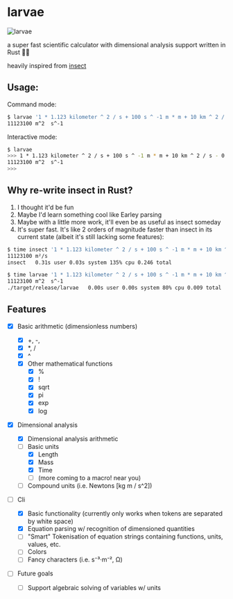 # larvae

![larvae](https://gitlab.com/uploads/-/system/project/avatar/32538279/larvae.jpg?width=64)

a super fast scientific calculator with dimensional analysis support written in Rust 🦀🐛

heavily inspired from [insect](https://github.com/sharkdp/insect)

## Usage:

Command mode:

```bash
$ larvae '1 * 1.123 kilometer ^ 2 / s + 100 s ^ -1 m * m + 10 km ^ 2 / s - 0 m ^ 2 / s -> m ^ 3 / m / s'
11123100 m^2  s^-1
```

Interactive mode:

```bash
$ larvae
>>> 1 * 1.123 kilometer ^ 2 / s + 100 s ^ -1 m * m + 10 km ^ 2 / s - 0 m ^ 2 / s -> m ^ 3 / m / s
11123100 m^2  s^-1
>>>
```

## Why re-write insect in Rust?

1. I thought it'd be fun
2. Maybe I'd learn something cool like Earley parsing
3. Maybe with a little more work, it'll even be as useful as insect someday
4. It's super fast. It's like 2 orders of magnitude faster than insect in its current state (albeit it's still lacking some features):

```bash
$ time insect '1 * 1.123 kilometer ^ 2 / s + 100 s ^ -1 m * m + 10 km ^ 2 / s - 0 m ^ 2 / s -> m ^ 3 / m / s'
11123100 m²/s
insect   0.31s user 0.03s system 135% cpu 0.246 total

$ time larvae '1 * 1.123 kilometer ^ 2 / s + 100 s ^ -1 m * m + 10 km ^ 2 / s - 0 m ^ 2 / s -> m ^ 3 / m / s'
11123100 m^2  s^-1
./target/release/larvae   0.00s user 0.00s system 80% cpu 0.009 total
```

## Features

- [x] Basic arithmetic (dimensionless numbers)

  - [x] +, -,
  - [x] \*, /
  - [x] ^
  - [x] Other mathematical functions
    - [x] %
    - [x] !
    - [x] sqrt
    - [x] pi
    - [x] exp
    - [x] log

- [x] Dimensional analysis
  - [x] Dimensional analysis arithmetic
  - [ ] Basic units
    - [x] Length
    - [x] Mass
    - [x] Time
    - [ ] (more coming to a macro! near you)
  - [ ] Compound units (i.e. Newtons [kg m / s^2])
- [ ] Cli
  - [x] Basic functionality (currently only works when tokens are separated by white space)
  - [x] Equation parsing w/ recognition of dimensioned quantities
  - [ ] "Smart" Tokenisation of equation strings containing functions, units, values, etc.
  - [ ] Colors
  - [ ] Fancy characters (i.e. s⁻³·m⁻², Ω)
- [ ] Future goals
  - [ ] Support algebraic solving of variables w/ units
